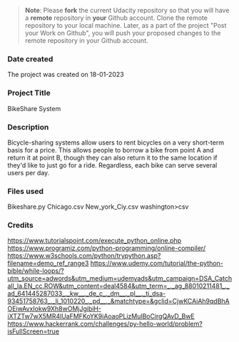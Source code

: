>**Note**: Please **fork** the current Udacity repository so that you will have a **remote** repository in **your** Github account. Clone the remote repository to your local machine. Later, as a part of the project "Post your Work on Github", you will push your proposed changes to the remote repository in your Github account.

### Date created
The project was created on 18-01-2023


### Project Title
BikeShare System

### Description
Bicycle-sharing systems allow users to rent bicycles on a very short-term basis for a price. This allows people to borrow a bike from point A and return it at point B, though they can also return it to the same location if they'd like to just go for a ride. Regardless, each bike can serve several users per day.

### Files used
Bikeshare.py
Chicago.csv
New_york_Ciy.csv
washington>csv 

### Credits
https://www.tutorialspoint.com/execute_python_online.php
https://www.programiz.com/python-programming/online-compiler/
https://www.w3schools.com/python/trypython.asp?filename=demo_ref_range3
https://www.udemy.com/tutorial/the-python-bible/while-loops/?utm_source=adwords&utm_medium=udemyads&utm_campaign=DSA_Catchall_la.EN_cc.ROW&utm_content=deal4584&utm_term=_._ag_88010211481_._ad_641445287033_._kw__._de_c_._dm__._pl__._ti_dsa-93451758763_._li_1010220_._pd__._&matchtype=&gclid=CjwKCAiAh9qdBhAOEiwAvxIokw9Xh8wOMjJgibiH-iXTZTw7wX5MR4lUaFMFKoYK9iAoaoPLizMulBoCirgQAvD_BwE
https://www.hackerrank.com/challenges/py-hello-world/problem?isFullScreen=true

